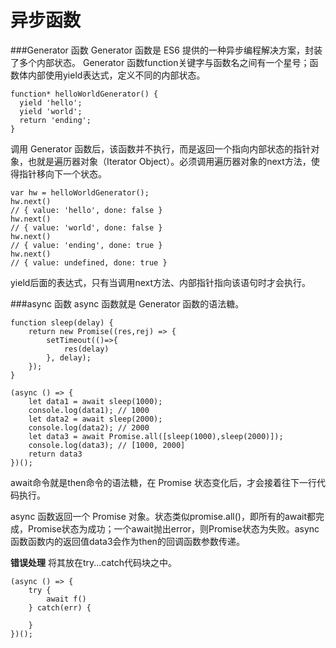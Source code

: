 异步函数
===================

###Generator 函数
Generator 函数是 ES6 提供的一种异步编程解决方案，封装了多个内部状态。
Generator 函数function关键字与函数名之间有一个星号；函数体内部使用yield表达式，定义不同的内部状态。
```
function* helloWorldGenerator() {
  yield 'hello';
  yield 'world';
  return 'ending';
}
```
调用 Generator 函数后，该函数并不执行，而是返回一个指向内部状态的指针对象，也就是遍历器对象（Iterator Object）。必须调用遍历器对象的next方法，使得指针移向下一个状态。
```
var hw = helloWorldGenerator();
hw.next()
// { value: 'hello', done: false }
hw.next()
// { value: 'world', done: false }
hw.next()
// { value: 'ending', done: true }
hw.next()
// { value: undefined, done: true }
```
yield后面的表达式，只有当调用next方法、内部指针指向该语句时才会执行。

###async 函数
async 函数就是 Generator 函数的语法糖。
```
function sleep(delay) {
	return new Promise((res,rej) => {
		setTimeout(()=>{
			res(delay)
		}, delay);
	});
}

(async () => {
	let data1 = await sleep(1000);
	console.log(data1); // 1000
	let data2 = await sleep(2000);
	console.log(data2); // 2000
	let data3 = await Promise.all([sleep(1000),sleep(2000)]);
	console.log(data3); // [1000, 2000]
	return data3
})();
```
await命令就是then命令的语法糖，在 Promise 状态变化后，才会接着往下一行代码执行。

async 函数返回一个 Promise 对象。状态类似promise.all()，即所有的await都完成，Promise状态为成功；一个await抛出error，则Promise状态为失败。async 函数函数内的返回值data3会作为then的回调函数参数传递。

**错误处理**
将其放在try...catch代码块之中。
```
(async () => {
	try {
		await f()
	} catch(err) {

	}
})();
``` 